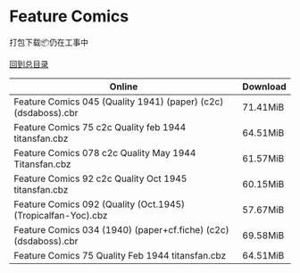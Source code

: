 # Feature Comics

打包下载📦仍在工事中

[回到总目录](/Catalogs.md)







Online | Download
--- | ---
Feature Comics 045 (Quality 1941) (paper) (c2c) (dsdaboss).cbr | 71.41MiB
Feature Comics 75 c2c Quality feb 1944 titansfan.cbz | 64.51MiB
Feature Comics 078 c2c Quality May 1944 Titansfan.cbz | 61.57MiB
Feature Comics 92 c2c Quality Oct 1945 titansfan.cbz | 60.15MiB
Feature Comics 092 (Quality (Oct.1945) (Tropicalfan-Yoc).cbz | 57.67MiB
Feature Comics 034 (1940) (paper+cf.fiche) (c2c) (dsdaboss).cbr | 69.58MiB
Feature Comics 75 Quality Feb 1944 titansfan.cbz | 64.51MiB